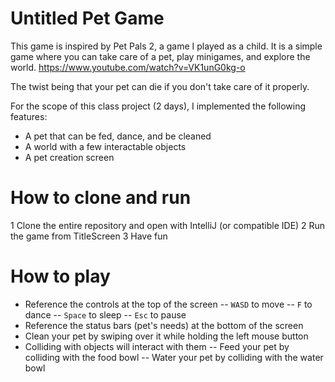 # Untitled Pet Game
This game is inspired by Pet Pals 2, a game I played as a child.
It is a simple game where you can take care of a pet, play minigames, and explore the world.
https://www.youtube.com/watch?v=VK1unG0kg-o

The twist being that your pet can die if you don't take care of it properly.

For the scope of this class project (2 days), I implemented the following features:
- A pet that can be fed, dance, and be cleaned
- A world with a few interactable objects
- A pet creation screen

# How to clone and run
1 Clone the entire repository and open with IntelliJ (or compatible IDE)
2 Run the game from TitleScreen
3 Have fun

# How to play
- Reference the controls at the top of the screen
-- `WASD` to move
-- `F` to dance
-- `Space` to sleep
-- `Esc` to pause
- Reference the status bars (pet's needs) at the bottom of the screen
- Clean your pet by swiping over it while holding the left mouse button
- Colliding with objects will interact with them
-- Feed your pet by colliding with the food bowl
-- Water your pet by colliding with the water bowl


